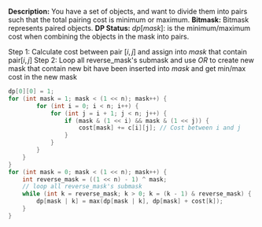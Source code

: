 **Description:** You have a set of objects, and want to divide them into pairs such that the total pairing cost is minimum or maximum.
**Bitmask:** Bitmask represents paired objects.
**DP Status:**
$dp[mask]$: is the minimum/maximum cost when combining the objects in the mask into pairs.

Step 1: Calculate cost between pair $[i, j]$ and assign into $mask$ that contain pair$[i, j]$ 
Step 2: Loop all reverse_mask's submask and use $OR$ to create new mask that contain new bit have been inserted into $mask$ and get min/max cost in the new mask
```cpp
dp[0][0] = 1;
for (int mask = 1; mask < (1 << n); mask++) {
        for (int i = 0; i < n; i++) {
            for (int j = i + 1; j < n; j++) {
                if (mask & (1 << i) && mask & (1 << j)) {
                    cost[mask] += c[i][j]; // Cost between i and j
                }
            }
        }
    }
}
for (int mask = 0; mask < (1 << n); mask++) {
	int reverse_mask = ((1 << n) - 1) ^ mask;
	// loop all reverse_mask's submask
	while (int k = reverse_mask; k > 0; k = (k - 1) & reverse_mask) {
		dp[mask | k] = max(dp[mask | k], dp[mask] + cost[k]);
	}
}
```